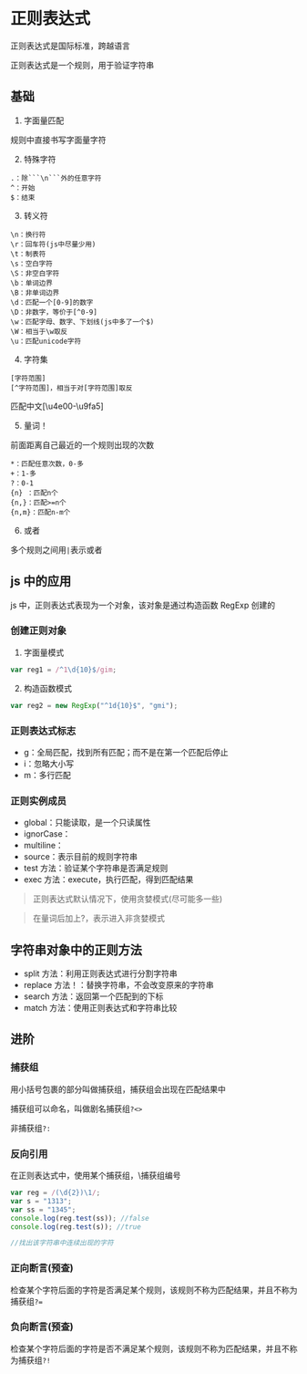 # 正则表达式

正则表达式是国际标准，跨越语言

正则表达式是一个规则，用于验证字符串

## 基础

1. 字面量匹配

规则中直接书写字面量字符

2. 特殊字符

````
.：除```\n```外的任意字符
^：开始
$：结束
````

3. 转义符

```
\n：换行符
\r：回车符(js中尽量少用)
\t：制表符
\s：空白字符
\S：非空白字符
\b：单词边界
\B：非单词边界
\d：匹配一个[0-9]的数字
\D：非数字，等价于[^0-9]
\w：匹配字母、数字、下划线(js中多了一个$)
\W：相当于\w取反
\u：匹配unicode字符
```

4. 字符集

```
[字符范围]
[^字符范围]，相当于对[字符范围]取反
```

匹配中文[\u4e00-\u9fa5]

5. 量词！

前面距离自己最近的一个规则出现的次数

```
*：匹配任意次数，0-多
+：1-多
?：0-1
{n} ：匹配n个
{n,}：匹配>=n个
{n,m}：匹配n-m个
```

6. 或者

多个规则之间用`|`表示或者

## js 中的应用

js 中，正则表达式表现为一个对象，该对象是通过构造函数 RegExp 创建的

### 创建正则对象

1. 字面量模式

```js
var reg1 = /^1\d{10}$/gim;
```

2. 构造函数模式

```js
var reg2 = new RegExp("^1d{10}$", "gmi");
```

### 正则表达式标志

- g：全局匹配，找到所有匹配；而不是在第一个匹配后停止
- i：忽略大小写
- m：多行匹配

### 正则实例成员

- global：只能读取，是一个只读属性
- ignorCase：
- multiline：
- source：表示目前的规则字符串
- test 方法：验证某个字符串是否满足规则
- exec 方法：execute，执行匹配，得到匹配结果

> 正则表达式默认情况下，使用贪婪模式(尽可能多一些)

> 在量词后加上?，表示进入非贪婪模式

## 字符串对象中的正则方法

- split 方法：利用正则表达式进行分割字符串
- replace 方法！：替换字符串，不会改变原来的字符串
- search 方法：返回第一个匹配到的下标
- match 方法：使用正则表达式和字符串比较

## 进阶

### 捕获组

用小括号包裹的部分叫做捕获组，捕获组会出现在匹配结果中

捕获组可以命名，叫做剧名捕获组`?<>`

非捕获组`?:`

### 反向引用

在正则表达式中，使用某个捕获组，\捕获组编号

```js
var reg = /(\d{2})\1/;
var s = "1313";
var ss = "1345";
console.log(reg.test(ss)); //false
console.log(reg.test(s)); //true
```

```js
//找出该字符串中连续出现的字符
```

### 正向断言(预查)

检查某个字符后面的字符是否满足某个规则，该规则不称为匹配结果，并且不称为捕获组`?=`

### 负向断言(预查)

检查某个字符后面的字符是否不满足某个规则，该规则不称为匹配结果，并且不称为捕获组`?!`
